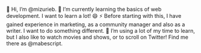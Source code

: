 👋 Hi, I’m @mizurieb.
🌱 I’m currently learning the basics of web development. I want to learn a lot! 😄 
⚡ Before starting with this, I have gained experience in marketing, as a community manager and also as a writer. I want to do something different.
💞️ I’m using a lot of my time to learn, but I also like to watch movies and shows, or to scroll on Twitter! Find me there as @mabescript.


<!---
mizurieb/mizurieb is a ✨ special ✨ repository because its `README.md` (this file) appears on your GitHub profile.
You can click the Preview link to take a look at your changes.
--->
